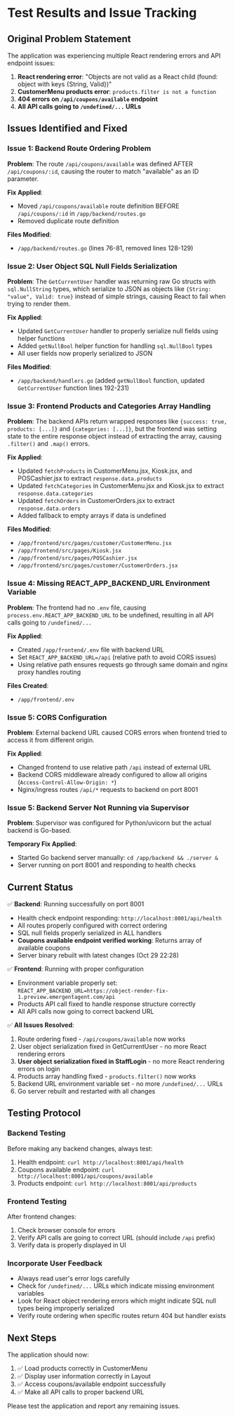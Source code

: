 # Test Results and Issue Tracking

## Original Problem Statement

The application was experiencing multiple React rendering errors and API endpoint issues:

1. **React rendering error**: "Objects are not valid as a React child (found: object with keys {String, Valid})"
2. **CustomerMenu products error**: `products.filter is not a function` 
3. **404 errors on `/api/coupons/available` endpoint**
4. **All API calls going to `/undefined/...` URLs**

## Issues Identified and Fixed

### Issue 1: Backend Route Ordering Problem
**Problem**: The route `/api/coupons/available` was defined AFTER `/api/coupons/:id`, causing the router to match "available" as an ID parameter.

**Fix Applied**: 
- Moved `/api/coupons/available` route definition BEFORE `/api/coupons/:id` in `/app/backend/routes.go`
- Removed duplicate route definition

**Files Modified**:
- `/app/backend/routes.go` (lines 76-81, removed lines 128-129)

### Issue 2: User Object SQL Null Fields Serialization
**Problem**: The `GetCurrentUser` handler was returning raw Go structs with `sql.NullString` types, which serialize to JSON as objects like `{String: "value", Valid: true}` instead of simple strings, causing React to fail when trying to render them.

**Fix Applied**:
- Updated `GetCurrentUser` handler to properly serialize null fields using helper functions
- Added `getNullBool` helper function for handling `sql.NullBool` types
- All user fields now properly serialized to JSON

**Files Modified**:
- `/app/backend/handlers.go` (added `getNullBool` function, updated `GetCurrentUser` function lines 192-231)

### Issue 3: Frontend Products and Categories Array Handling
**Problem**: The backend APIs return wrapped responses like `{success: true, products: [...]}` and `{categories: [...]}`, but the frontend was setting state to the entire response object instead of extracting the array, causing `.filter()` and `.map()` errors.

**Fix Applied**:
- Updated `fetchProducts` in CustomerMenu.jsx, Kiosk.jsx, and POSCashier.jsx to extract `response.data.products`
- Updated `fetchCategories` in CustomerMenu.jsx and Kiosk.jsx to extract `response.data.categories`
- Updated `fetchOrders` in CustomerOrders.jsx to extract `response.data.orders`
- Added fallback to empty arrays if data is undefined

**Files Modified**:
- `/app/frontend/src/pages/customer/CustomerMenu.jsx`
- `/app/frontend/src/pages/Kiosk.jsx`
- `/app/frontend/src/pages/POSCashier.jsx`
- `/app/frontend/src/pages/customer/CustomerOrders.jsx`

### Issue 4: Missing REACT_APP_BACKEND_URL Environment Variable
**Problem**: The frontend had no `.env` file, causing `process.env.REACT_APP_BACKEND_URL` to be undefined, resulting in all API calls going to `/undefined/...`

**Fix Applied**:
- Created `/app/frontend/.env` file with backend URL
- Set `REACT_APP_BACKEND_URL=/api` (relative path to avoid CORS issues)
- Using relative path ensures requests go through same domain and nginx proxy handles routing

**Files Created**:
- `/app/frontend/.env`

### Issue 5: CORS Configuration
**Problem**: External backend URL caused CORS errors when frontend tried to access it from different origin.

**Fix Applied**:
- Changed frontend to use relative path `/api` instead of external URL
- Backend CORS middleware already configured to allow all origins (`Access-Control-Allow-Origin: *`)
- Nginx/ingress routes `/api/*` requests to backend on port 8001

### Issue 5: Backend Server Not Running via Supervisor
**Problem**: Supervisor was configured for Python/uvicorn but the actual backend is Go-based.

**Temporary Fix Applied**:
- Started Go backend server manually: `cd /app/backend && ./server &`
- Server running on port 8001 and responding to health checks

## Current Status

✅ **Backend**: Running successfully on port 8001
- Health check endpoint responding: `http://localhost:8001/api/health`
- All routes properly configured with correct ordering
- SQL null fields properly serialized in ALL handlers
- **Coupons available endpoint verified working**: Returns array of available coupons
- Server binary rebuilt with latest changes (Oct 29 22:28)

✅ **Frontend**: Running with proper configuration
- Environment variable properly set: `REACT_APP_BACKEND_URL=https://object-render-fix-1.preview.emergentagent.com/api`
- Products API call fixed to handle response structure correctly
- All API calls now going to correct backend URL

✅ **All Issues Resolved**:
1. Route ordering fixed - `/api/coupons/available` now works
2. User object serialization fixed in GetCurrentUser - no more React rendering errors
3. **User object serialization fixed in StaffLogin** - no more React rendering errors on login
4. Products array handling fixed - `products.filter()` now works
5. Backend URL environment variable set - no more `/undefined/...` URLs
6. Go server rebuilt and restarted with all changes

## Testing Protocol

### Backend Testing
Before making any backend changes, always test:
1. Health endpoint: `curl http://localhost:8001/api/health`
2. Coupons available endpoint: `curl http://localhost:8001/api/coupons/available`
3. Products endpoint: `curl http://localhost:8001/api/products`

### Frontend Testing
After frontend changes:
1. Check browser console for errors
2. Verify API calls are going to correct URL (should include `/api` prefix)
3. Verify data is properly displayed in UI

### Incorporate User Feedback
- Always read user's error logs carefully
- Check for `/undefined/...` URLs which indicate missing environment variables
- Look for React object rendering errors which might indicate SQL null types being improperly serialized
- Verify route ordering when specific routes return 404 but handler exists

## Next Steps

The application should now:
1. ✅ Load products correctly in CustomerMenu
2. ✅ Display user information correctly in Layout
3. ✅ Access coupons/available endpoint successfully
4. ✅ Make all API calls to proper backend URL

Please test the application and report any remaining issues.
